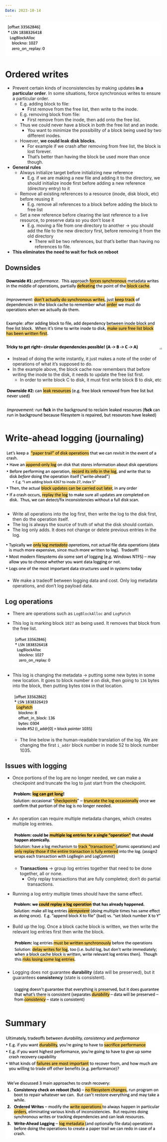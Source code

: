 ```yaml
---
Date: 2023-10-14
---
```

![Untitled 145.png](../../attachments/Untitled%20145.png)

# Ordered writes

- Prevent certain kinds of inconsistencies by making updates **in a particular order**. In some situations, force synchronous writes to ensure a particular order.
    - E.g. adding block to file:
        - First remove from the free list, then write to the inode.
    - E.g. removing block from file:
        - First remove from the inode, then add onto the free list.
    - Thus we could never have a block in both the free list and an inode.
        - You want to minimize the possibility of a block being used by two different inodes.
    - However, **we could leak disk blocks.**
        - For example if we crash after removing from free list, the block is lost forever.
        - That’s better than having the block be used more than once though.
- **General rules**
    - Always initialize target before initializing new reference
        - E.g. if we are making a new file and adding it to the directory, we should initialize inode first before adding a new reference (directory entry) to it
    - Remove all existing references to a resource (inode, disk block, etc) before reusing it
        - E.g. remove all references to a block before adding the block to free list
    - Set a new reference before clearing the last reference to a live resource, to preserve data so you don’t lose it
        - E.g. moving a file from one directory to another → you should add the file to the new directory first, before removing it from the old directory
            - There will be two references, but that’s better than having no references to file.
- **This eliminates the need to wait for fsck on reboot**

## Downsides

![Untitled 1 108.png](../../attachments/Untitled%201%20108.png)

- Instead of doing the write instantly, it just makes a note of the order of operations of what it’s supposed to do.
- In the example above, the block cache now remembers that before writing the inode to the disk, it needs to update the free list first.
    - In order to write block C to disk, it must first write block B to disk, etc

![Untitled 2 108.png](../../attachments/Untitled%202%20108.png)

# Write-ahead logging (journaling)

![Untitled 3 107.png](../../attachments/Untitled%203%20107.png)

- Write all operations into the log first, then write the log to the disk first, then do the operation itself.
- The log is always the source of truth of what the disk should contain.
- The log only adds. It does not change or delete previous entries in the log.

![Untitled 4 103.png](../../attachments/Untitled%204%20103.png)

- We make a tradeoff between logging data and cost. Only log metadata operations, and don’t log payload data.

## Log operations

- There are operations such as `LogBlockAlloc` and `LogPatch`
- This log is marking block `1027` as being used. It removes that block from the free list.
    
    ![Untitled 5 103.png](../../attachments/Untitled%205%20103.png)
    
- This log is changing the metadata → putting some new bytes in some new location. It goes to block number `8` on disk, then going to `136` bytes into the block, then putting bytes `0304` in that location.
    
    ![Untitled 6 102.png](../../attachments/Untitled%206%20102.png)
    
    - The line below is the human-readable translation of the log. We are changing the first `i_addr` block number in inode 52 to block number 1035.

## Issues with logging

- Once portions of the log are no longer needed, we can make a checkpoint and truncate the log to just start from the checkpoint.
    
    ![Untitled 7 99.png](../../attachments/Untitled%207%2099.png)
    
- An operation can require multiple metadata changes, which creates multiple log entries.
    
    ![Untitled 8 92.png](../../attachments/Untitled%208%2092.png)
    
    - **Transactions** → group log entries together that need to be done together, all or none.
        - Only replay transactions that are fully completed; don’t do partial transactions.
- Running a log entry multiple times should have the same effect.
    
    ![Untitled 9 88.png](../../attachments/Untitled%209%2088.png)
    
- Build up the log. Once a block cache block is written, we then write the relevant log entries first then write the block.
    
    ![Untitled 10 83.png](../../attachments/Untitled%2010%2083.png)
    
- Logging does not guarantee **durability** (data will be preserved), but it guarantees **consistency** (state is consistent).
    
    ![Untitled 11 81.png](../../attachments/Untitled%2011%2081.png)
    

# Summary

![Untitled 12 78.png](../../attachments/Untitled%2012%2078.png)

![Untitled 13 73.png](../../attachments/Untitled%2013%2073.png)
